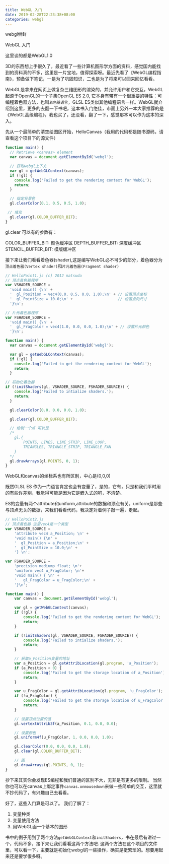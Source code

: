 ```yaml
---
title: WebGL 入门
date: 2019-02-28T22:23:38+08:00
categories: webgl
---
```


webgl尝鲜
<!--more-->

WebGL 入门

这里谈的都是WebGL1.0

3D的东西想上手很久了，最近看了一些计算机图形学方面的资料，感觉国内能找到的资料真的不多，这里是一片宝地，值得探索呀。最近先看了《WebGL编程指南》，预备做下笔记，一是为了巩固知识，二也是为了将来可以回来回忆看看。

WebGL是拿来在网页上做复杂三维图形的渲染的，并允许用户和它交互，WebGL起源于OpenGL的一个子集OpenGL ES 2.0, 它本身有带有一个很重要的特性：可编程着色器方法，也叫`着色器语言`，GLSL ES类似其他编程语言一样。WebGL就介绍到这里，更多的去翻一下书吧，这本书入门绝佳，市面上另外一本大家推荐的是《WebGL高级编程》，我也买了，还没看，翻了一下，感觉那本可以作为这本的深入。

先从一个最简单的清空绘图区开始，HelloCanvas（我用的代码都是随书源码，请查看这个项目下的源文件）

```js
function main() {
  // Retrieve <canvas> element
  var canvas = document.getElementById('webgl');

  // 获取webgl上下文
  var gl = getWebGLContext(canvas);
  if (!gl) {
    console.log('Failed to get the rendering context for WebGL');
    return;
  }

  // 指定背景色
  gl.clearColor(0.1, 0.5, 0.5, 1.0);

 // 填充
  gl.clear(gl.COLOR_BUFFER_BIT);
}
```
gl.clear 可以有的参数有：

COLOR_BUFFER_BIT: 颜色缓冲区
DEPTH_BUFFER_BIT: 深度缓冲区
STENCIL_BUFFER_BIT: 模版缓冲区

接下来让我们看看着色器(shader),这是编写WebGL必不可少的部分，着色器分为`顶点着色器(Vertex shader)`和`片元着色器(Fragment shader)`

```js
// HelloPoint1.js (c) 2012 matsuda
// 顶点着色器程序
var VSHADER_SOURCE =
  'void main() {\n' +
  '  gl_Position = vec4(0.0, 0.5, 0.0, 1.0);\n' + // 设置顶点坐标
  '  gl_PointSize = 10.0;\n' +                    // 设置点的尺寸
  '}\n';

// 片元着色器程序
var FSHADER_SOURCE =
  'void main() {\n' +
  '  gl_FragColor = vec4(1.0, 0.0, 0.0, 1.0);\n' + // 设置片元颜色
  '}\n';

function main() {
  var canvas = document.getElementById('webgl');

  var gl = getWebGLContext(canvas);
  if (!gl) {
    console.log('Failed to get the rendering context for WebGL');
    return;
  }

// 初始化着色器
if (!initShaders(gl, VSHADER_SOURCE, FSHADER_SOURCE)) {
    console.log('Failed to intialize shaders.');
    return;
  }

  gl.clearColor(0.0, 0.0, 0.0, 1.0);

  gl.clear(gl.COLOR_BUFFER_BIT);

  // 绘制一个点 可以是 
  /*
    gl.{
        POINTS, LINES, LINE_STRIP, LINE_LOOP,
        TRIANGLES, TRIANGLE_STRIP, TRIANGLE_FAN
    }
  */
  gl.drawArrays(gl.POINTS, 0, 1);
}
```

WebGL和canvas的坐标系也有所区别，中心是(0,0,0)

既然GLSL ES 作为一门语言肯定也会有变量了，是的，它有，只是和我们平时用的有些许差别，我觉得可能是因为它是嵌入式的吧，不清楚。

ES的变量有两个attribute和uniform,attribute的数据和顶点有关，uniform是那些与顶点无关的数据，来我们看看代码，我决定对着例子敲一遍，走起。

```js
// HelloPoint2.js
// 顶点着色器 这里vec4是一个类型
var VSHADER_SOURCE = 
    'attribute vec4 a_Position; \n' +
    'void main() {\n' +
    '  gl_Position = a_Position;\n' +
    '  gl_PointSize = 10.0;\n' +
    '} \n';

var FSHADER_SOURCE = 
    'precision mediump float; \n'+
    'uniform vec4 u_FragColor; \n'+
    'void main() { \n' +
    '   gl_FragColor = u_FragColor;\n' +
    '}\n';

function main() {
    var canvas = document.getElementById('webgl');

    var gl = getWebGLContext(canvas);
    if (!gl) {
        console.log('Failed to get the rendering context for WebGL');
        return;
    }

    if (!initShaders(gl, VSHADER_SOURCE, FSHADER_SOURCE)) {
        console.log('Failed to intialize shaders.');
        return;
    }    

    // 获取a_Position变量的地址
    var a_Position = gl.getAttribLocation(gl.program, 'a_Position');
    if (a_Position < 0) {
        console.log('Failed to get the storage location of a_Position');
        return;
    }

    var u_FragColor = gl.getAttribLocation(gl.program, 'u_FragColor');
    if (!u_FragColor) {
        console.log('Failed to get the storage location of u_FragColor');
        return;
    }

    // 设置顶点位置的值
    gl.vertextAttrib3f(a_Position, 0.1, 0.0, 0.0);

    // 设置颜色
    gl.uniform4f(u_FragColor, 1, 0.0, 0.0, 1.0);

    gl.clearColor(0.0, 0.0, 0.0, 1.0);
    gl.clear(gl.COLOR_BUFFER_BIT);

    // 画
    gl.drawArrays(gl.POINTS, 0, 1);
}
```
抄下来其实你会发现ES编程和我们普通的区别不大，无非是有更多的限制。
当然你也可以在canvas上绑定事件`canvas.onmousedown`来做一些简单的交互，这里就不抄代码了，有兴趣自己去看看。

好了，这些入门算是可以了。
我们了解了：
1. 变量种类
2. 变量使用方法
3. 用WebGL画一个基本的图形

书中的例子用到了两个方法`getWebGLContext`和`initShaders`，书在最后有讲过一个，代码不多，接下来让我们看看这两个方法吧. 这两个方法在这个项目的文件里，可以看一下，主要就是初始化webgl的一些操作，确实是挺繁琐的。想要用起来还是要学很多呀。